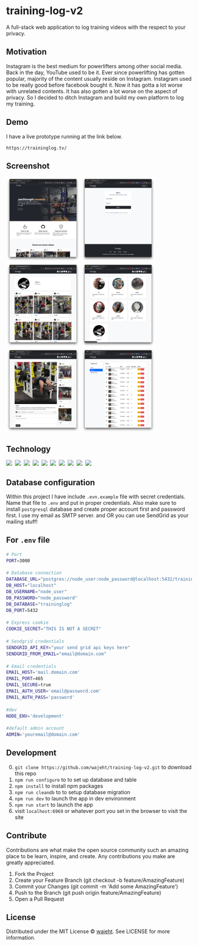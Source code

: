 # training-log-v2

A full-stack web application to log training videos with the respect to your privacy.

## Motivation

Instagram is the best medium for powerlifters among other social media. Back in the day, YouTube used to be it. Ever since powerlifting has gotten popular, majority of the content usually reside on Instagram.
Instagram used to be really good before facebook bought it. Now it has gotta a lot worse with unrelated contents. It has also gotten a lot worse on the aspect of privacy. So I decided to ditch Instagram and build my own platform to log my training.

## Demo

I have a live prototype running at the link below.

```
https://traininglog.tv/
```

## Screenshot

<img src="./.github/screenshots/../SCREENSHOTS/home.png" width="200"> <img src="./.github/screenshots/../SCREENSHOTS/signin.png" width="200"> <img src="./.github/screenshots/../SCREENSHOTS/user-profile.png" width="200"> <img src="./.github/screenshots/../SCREENSHOTS/users.png" width="200"> <img src="./.github/screenshots/../SCREENSHOTS/video.png" width="200"> <img src="./.github/screenshots/../SCREENSHOTS/videos.png" width="200">

## Technology

<img src="https://img.shields.io/badge/Node.js-43853D?style=for-the-badge&logo=node.js&logoColor=white" />‏ ‎ <img src="https://img.shields.io/badge/Express.js-000000?style=for-the-badge&logo=express&logoColor=white" /> ‎ ‏<img src="https://img.shields.io/badge/PostgreSQL-316192?style=for-the-badge&logo=postgresql&logoColor=white" />‏ ‎ <img src="https://img.shields.io/badge/HTML5-E34F26?style=for-the-badge&logo=html5&logoColor=white" /> ‎ ‎ <img src="https://img.shields.io/badge/Docker-0081CB?style=for-the-badge&logo=docker&logoColor=white" />‏ ‎ <img src="https://img.shields.io/badge/CSS3-239120?&style=for-the-badge&logo=css3&logoColor=white" />‏ ‎ <img src="https://img.shields.io/badge/bootstrap-7852B3?style=for-the-badge&logo=bootstrap&logoColor=white" />‏ ‎ <img src="https://img.shields.io/badge/EJS-B4C965?style=for-the-badge&label=<%=&labelColor=A81F50" />‏ ‎ <img src="https://img.shields.io/badge/vuejs-ffffff?style=for-the-badge&logo=vuedotjs&logoColor=41B883" />‏ ‎ <img src="https://img.shields.io/badge/jquery-0969AD?style=for-the-badge&logo=jquery&logoColor=79CFF5" />‏ ‎

## Database configuration

Within this project I have include `.evn.example` file with secret credentials. Name that file to `.env` and put in proper credentials. Also make sure to install `postgresql` database and create proper account first and password first.
I use my email as SMTP server. and OR you can use SendGrid as your mailing stuff!

## For `.env` file

```bash
# Port
PORT=3000

# Database connection
DATABASE_URL="postgres://node_user:node_password@localhost:5432/traininglog"
DB_HOST="localhost"
DB_USERNAME="node_user"
DB_PASSWORD="node_password"
DB_DATABASE="traininglog"
DB_PORT=5432

# Express cookie
COOKIE_SECRET="THIS IS NOT A SECRET"

# Sendgrid credentials
SENDGRID_API_KEY="your send grid api keys here"
SENDGRID_FROM_EMAIL="email@domain.com"

# Email credentials
EMAIL_HOST='mail.domain.com'
EMAIL_PORT=465
EMAIL_SECURE=true
EMAIL_AUTH_USER='email@password.com'
EMAIL_AUTH_PASS='password'

#dev
NODE_ENV='development'

#default admin account
ADMIN='youremail@domain.com'
```

## Development

0. `git clone https://github.com/wajeht/training-log-v2.git` to download this repo
1. `npm run configure` to to set up database and table
2. `npm install` to install npm packages
3. `npm run cleandb` to to setup database migration
4. `npm run dev` to launch the app in dev environment
5. `npm run start` to launch the app
6. visit `localhost:6969` or whatever port you set in the browser to visit the site

## Contribute

Contributions are what make the open source community such an amazing place to be learn, inspire, and create. Any contributions you make are greatly appreciated.

1. Fork the Project
2. Create your Feature Branch (git checkout -b feature/AmazingFeature)
3. Commit your Changes (git commit -m 'Add some AmazingFeature')
4. Push to the Branch (git push origin feature/AmazingFeature)
5. Open a Pull Request

## License

Distributed under the MIT License © [wajeht](https://www.github.com/wajeht/). See LICENSE for more information.
